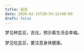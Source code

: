 ```yaml
---
title: 芸豆
date: 2020-02-15T20:54:12+08:00
draft: false
---
```


梦见种芸豆，吉兆，预示着生活会幸福。

梦见吃芸豆，要注意身体健康。

